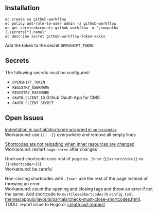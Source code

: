 

## Installation
```
oc create sa github-workflow
oc policy add-role-to-user admin -z github-workflow
oc get serviceAccounts github-workflow -o 'jsonpath={.secrets[*].name}'
oc describe secret github-workflow-token-xxxxx
```
Add the token to the secret `OPENSHIFT_TOKEN`

## Secrets

The following secrets must be configured:
- `OPENSHIFT_TOKEN`
- `REGISTRY_USERNAME`
- `REGISTRY_PASSWORD`
- `OAUTH_CLIENT_ID` Github Oauth App for CMS
- `OAUTH_CLIENT_SECRET`

## Open Issues
[<html> indentation in partial/shortcode wrapped in `<pre><code>`](https://github.com/gohugoio/hugo/issues/6553)<br>
Workaround: use `{{- -}}` everywhere and remove all empty lines

[Shortcodes are not reloading when inner resources are changed](https://github.com/gohugoio/hugo/issues/6177)<br>
Workaround: restart `hugo serve` after changes

Unclosed shortcode uses rest of page as `.Inner` (`{{<shortcode>}}` vs `{{<shortcode/>}}`)<br>
Workaround: be careful

Non-closing shortcodes with `.Inner` use the rest of the page instead of throwing an error<br>
Workaround: count the opening and closing tags and throw an error if not the same. Add shortcode to `mustCloseShortcodes` in `config.toml`. [themes/appuio/layouts/partials/check-must-close-shortcodes.html](https://github.com/appuio/website-new/blob/master/themes/appuio/layouts/partials/check-must-close-shortcodes.html).<br>
TODO: report issue to Hugo or [create pull request](https://github.com/gohugoio/hugo/blob/fdfa4a5fe62232f65f1dd8d6fe0c500374228788/hugolib/shortcode.go#L518)
